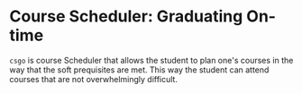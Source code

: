 # Course Scheduler: Graduating On-time
`csgo` is course Scheduler that allows the student to plan one's courses in the way that the soft prequisites are met. This way the student can attend courses that are not overwhelmingly difficult.
